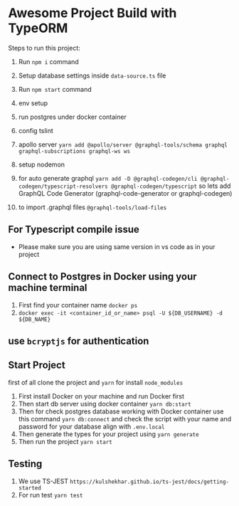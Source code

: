 # Awesome Project Build with TypeORM

Steps to run this project:

1. Run `npm i` command
2. Setup database settings inside `data-source.ts` file
3. Run `npm start` command


1. env setup
2. run postgres under docker container
3. config tslint
4. apollo server `yarn add @apollo/server @graphql-tools/schema graphql graphql-subscriptions graphql-ws ws`
5. setup nodemon
6. for auto generate graphql `yarn add -D @graphql-codegen/cli @graphql-codegen/typescript-resolvers @graphql-codegen/typescript` so lets add GraphQL Code Generator (graphql-code-generator or graphql-codegen)
7. to import .graphql files `@graphql-tools/load-files`

## For Typescript compile issue
- Please make sure you are using same version in vs code as in your project

## Connect to Postgres in Docker using your machine terminal
1. First find your container name `docker ps`
2. `docker exec -it <container_id_or_name> psql -U ${DB_USERNAME} -d ${DB_NAME}`

## use `bcryptjs` for authentication

## Start Project

first of all clone the project and `yarn` for install `node_modules`

1. First install Docker on your machine and run Docker first
2. Then start db server using docker container `yarn db:start`
3. Then for check postgres database working with Docker container use this command  `yarn db:connect` and check the script with your name and password for your database align with  `.env.local`
4. Then generate the types for your project using `yarn generate` 
5. Then run the project `yarn start`

## Testing
1. We use TS-JEST `https://kulshekhar.github.io/ts-jest/docs/getting-started`
2. For run test `yarn test`